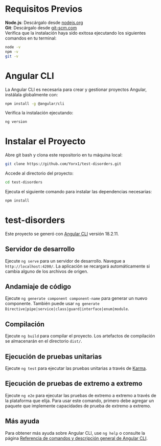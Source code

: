 # Requisitos Previos

**Node.js**: Descárgalo desde [nodejs.org](https://nodejs.org/)    
**Git**: Descárgalo desde [git-scm.com](https://git-scm.com/)  
Verifica que la instalación haya sido exitosa ejecutando los siguientes comandos en tu terminal:

```bash
node -v
npm -v
git -v
```

# Angular CLI

La Angular CLI es necesaria para crear y gestionar proyectos Angular, instálala globalmente con:

```bash
npm install -g @angular/cli
```
Verifica la instalación ejecutando:

```bash
ng version
```

# Instalar el Proyecto

Abre git bash y clona este repositorio en tu máquina local:

```bash
git clone https://github.com/Yorx1/test-disorders.git
```

Accede al directorio del proyecto:

```bash
cd test-disorders
```
Ejecuta el siguiente comando para instalar las dependencias necesarias:

```bash
npm install
```
# test-disorders

Este proyecto se generó con [Angular CLI](https://github.com/angular/angular-cli) versión 18.2.11.

## Servidor de desarrollo

Ejecute `ng serve` para un servidor de desarrollo. Navegue a `http://localhost:4200/`. La aplicación se recargará automáticamente si cambia alguno de los archivos de origen.

## Andamiaje de código

Ejecute `ng generate component component-name` para generar un nuevo componente. También puede usar `ng generate Directive|pipe|service|class|guard|interface|enum|module`.

## Compilación

Ejecute `ng build` para compilar el proyecto. Los artefactos de compilación se almacenarán en el directorio `dist/`.

## Ejecución de pruebas unitarias

Ejecute `ng test` para ejecutar las pruebas unitarias a través de [Karma](https://karma-runner.github.io).

## Ejecución de pruebas de extremo a extremo

Ejecute `ng e2e` para ejecutar las pruebas de extremo a extremo a través de la plataforma que elija. Para usar este comando, primero debe agregar un paquete que implemente capacidades de prueba de extremo a extremo.

## Más ayuda

Para obtener más ayuda sobre Angular CLI, use `ng help` o consulte la página [Referencia de comandos y descripción general de Angular CLI](https://angular.io/cli).
